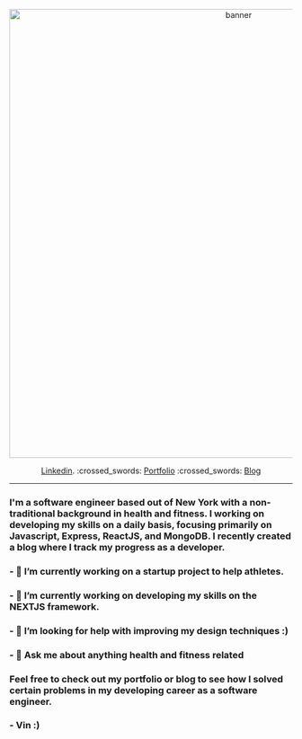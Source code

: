 <!-- ![banner](https://i.ibb.co/9ZCtXC8/IMG-6376.jpg) -->
<p align="center">
  <img width="800" src="https://i.ibb.co/9ZCtXC8/IMG-6376.jpg" alt="banner">
</p>
<p align="center">
  <a href="https://www.linkedin.com/in/vinny-vilasboa/" target="_blank">Linkedin</a>.     :crossed_swords:     <a href="https://vilasboa.dev" target="_blank">Portfolio</a>     :crossed_swords:     <a href="https://developing-thoughts.com/" target="_blank">Blog</a>
  
  
</p>

---
### I'm a software engineer based out of New York with a non-traditional background in health and fitness. I working on developing my skills on a daily basis, focusing primarily on Javascript, Express, ReactJS, and MongoDB. I recently created a blog where I track my progress as a developer.

### - 🔭 I’m currently working on a startup project to help athletes.

### - 🌱 I’m currently working on developing my skills on the NEXTJS framework.

### - 🤔 I’m looking for help with improving my design techniques :) 

### - 💬 Ask me about anything health and fitness related


### Feel free to check out my portfolio or blog to see how I solved certain problems in my developing career as a software engineer.
 

### - Vin  :)






